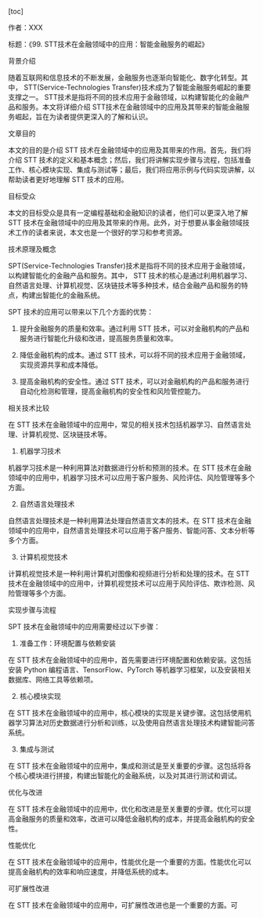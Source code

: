 
[toc]                    
                
                
作者：XXX

标题：《99. STT技术在金融领域中的应用：智能金融服务的崛起》

背景介绍

随着互联网和信息技术的不断发展，金融服务也逐渐向智能化、数字化转型。其中， STT(Service-Technologies Transfer)技术成为了智能金融服务崛起的重要支撑之一。 STT技术是指将不同的技术应用于金融领域，以构建智能化的金融产品和服务。本文将详细介绍 STT技术在金融领域中的应用及其带来的智能金融服务崛起，旨在为读者提供更深入的了解和认识。

文章目的

本文的目的是介绍 STT 技术在金融领域中的应用及其带来的作用。首先，我们将介绍 STT 技术的定义和基本概念；然后，我们将讲解实现步骤与流程，包括准备工作、核心模块实现、集成与测试等；最后，我们将应用示例与代码实现讲解，以帮助读者更好地理解 STT 技术的应用。

目标受众

本文的目标受众是具有一定编程基础和金融知识的读者，他们可以更深入地了解 STT 技术在金融领域中的应用及其带来的作用。此外，对于想要从事金融领域技术工作的读者来说，本文也是一个很好的学习和参考资源。

技术原理及概念

SPT(Service-Technologies Transfer)技术是指将不同的技术应用于金融领域，以构建智能化的金融产品和服务。其中， STT 技术的核心是通过利用机器学习、自然语言处理、计算机视觉、区块链技术等多种技术，结合金融产品和服务的特点，构建出智能化的金融系统。

SPT 技术的应用可以带来以下几个方面的优势：

1. 提升金融服务的质量和效率。通过利用 STT 技术，可以对金融机构的产品和服务进行智能化升级和改进，提高服务质量和效率。

2. 降低金融机构的成本。通过 STT 技术，可以将不同的技术应用于金融领域，实现资源共享和成本降低。

3. 提高金融机构的安全性。通过 STT 技术，可以对金融机构的产品和服务进行自动化检测和管理，提高金融机构的安全性和风险管控能力。

相关技术比较

在 STT 技术在金融领域中的应用中，常见的相关技术包括机器学习、自然语言处理、计算机视觉、区块链技术等。

1. 机器学习技术

机器学习技术是一种利用算法对数据进行分析和预测的技术。在 STT 技术在金融领域中的应用中，机器学习技术可以应用于客户服务、风险评估、风险管理等多个方面。

2. 自然语言处理技术

自然语言处理技术是一种利用算法处理自然语言文本的技术。在 STT 技术在金融领域中的应用中，自然语言处理技术可以应用于客户服务、智能问答、文本分析等多个方面。

3. 计算机视觉技术

计算机视觉技术是一种利用计算机对图像和视频进行分析和处理的技术。在 STT 技术在金融领域中的应用中，计算机视觉技术可以应用于风险评估、欺诈检测、风险管理等多个方面。

实现步骤与流程

SPT 技术在金融领域中的应用需要经过以下步骤：

1. 准备工作：环境配置与依赖安装

在 STT 技术在金融领域中的应用中，首先需要进行环境配置和依赖安装。这包括安装 Python 编程语言、TensorFlow、PyTorch 等机器学习框架，以及安装相关数据库、网络工具等依赖项。

2. 核心模块实现

在 STT 技术在金融领域中的应用中，核心模块的实现是关键步骤。这包括使用机器学习算法对历史数据进行分析和训练，以及使用自然语言处理技术构建智能问答系统。

3. 集成与测试

在 STT 技术在金融领域中的应用中，集成和测试是至关重要的步骤。这包括将各个核心模块进行拼接，构建出智能化的金融系统，以及对其进行测试和调试。

优化与改进

在 STT 技术在金融领域中的应用中，优化和改进是至关重要的步骤。优化可以提高金融服务的质量和效率，改进可以降低金融机构的成本，并提高金融机构的安全性。

性能优化

在 STT 技术在金融领域中的应用中，性能优化是一个重要的方面。性能优化可以提高金融机构的效率和响应速度，并降低系统的成本。

可扩展性改进

在 STT 技术在金融领域中的应用中，可扩展性改进也是一个重要的方面。可

